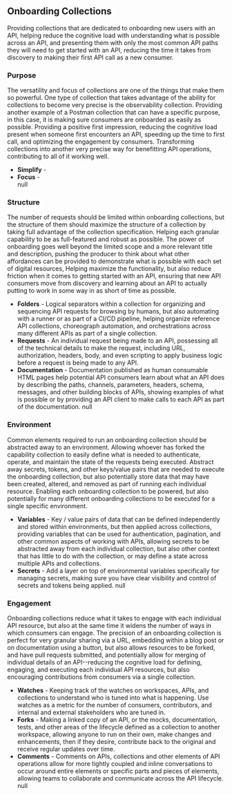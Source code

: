 ## Onboarding Collections 
Providing collections that are dedicated to onboarding new users with an API, helping reduce the cognitive load with understanding what is possible across an API, and presenting them with only the most common API paths they will need to get started with an API, reducing the time it takes from discovery to making their first API call as a new consumer. 

### Purpose 
The versatility and focus of collections are one of the things that make them so powerful. One type of collection that takes advantage of the ability for collections to become very precise is the observability collection. Providing another example of a Postman collection that can have a specific purpose, in this case, it is making sure consumers are onboarded as easily as possible. Providing a positive first impression, reducing the cognitive load present when someone first encounters an API, speeding up the time to first call, and optimizing the engagement by consumers. Transforming collections into another very precise way for benefitting API operations, contributing to all of it working well. 

- **Simplify** -  
- **Focus** -  
null 
### Structure 
The number of requests should be limited within onboarding collections, but the structure of them should maximize the structure of a collection by taking full advantage of the collection specification. Helping each granular capability to be as full-featured and robust as possible. The power of onboarding goes well beyond the limited scope and a more relevant title and description, pushing the producer to think about what other affordances can be provided to demonstrate what is possible with each set of digital resources, Helping maximize the functionality, but also reduce friction when it comes to getting started with an API, ensuring that new API consumers move from discovery and learning about an API to actually putting to work in some way in as short of time as possible. 

- **Folders** - Logical separators within a collection for organizing and sequencing API requests for browsing by humans, but also automating with a runner or as part of a CI/CD pipeline, helping organize reference API collections, choreograph automation, and orchestrations across many different APIs as part of a single collection. 
- **Requests** - An individual request being made to an API, possessing all of the technical details to make the request, including URL, authorization, headers, body, and even scripting to apply business logic before a request is being made to any API. 
- **Documentation** - Documentation published as human consumable HTML pages help potential API consumers learn about what an API does by describing the paths, channels, parameters, headers, schema, messages, and other building blocks of APIs, showing examples of what is possible or by providing an API client to make calls to each API as part of the documentation. 
null 
### Environment 
Common elements required to run an onboarding collection should be abstracted away to an environment. Allowing whoever has forked the capability collection to easily define what is needed to authenticate, operate, and maintain the state of the requests being executed. Abstract away secrets, tokens, and other keys/value pairs that are needed to execute the onboarding collection, but also potentially store data that may have been created, altered, and removed as part of running each individual resource. Enabling each onboarding collection to be powered, but also potentially for many different onboarding collections to be executed for a single specific environment. 

- **Variables** - Key / value pairs of data that can be defined independently and stored within environments, but then applied across collections, providing variables that can be used for authentication, pagination, and other common aspects of working with APIs, allowing secrets to be abstracted away from each individual collection, but also other context that has little to do with the collection, or may define a state across multiple APIs and collections. 
- **Secrets** - Add a layer on top of environmental variables specifically for managing secrets, making sure you have clear visibility and control of secrets and tokens being applied. 
null 
### Engagement 
Onboarding collections reduce what it takes to engage with each individual API resource, but also at the same time it widens the number of ways in which consumers can engage. The precision of an onboarding collection is perfect for very granular sharing via a URL, embedding within a blog post or on documentation using a button, but also allows resources to be forked, and have pull requests submitted, and potentially allow for merging of individual details of an API--reducing the cognitive load for defining, engaging, and executing each individual API resources, but also encouraging contributions from consumers via a single collection. 

- **Watches** - Keeping track of the watches on workspaces, APIs, and collections to understand who is tuned into what is happening. Use watches as a
metric for the number of consumers, contributors, and internal and external stakeholders who are tuned in. 
- **Forks** - Making a linked copy of an API, or the mocks, documentation, tests, and other areas of the lifecycle defined as a collection to another workspace, allowing anyone to run on their own, make changes and enhancements, then if they desire, contribute back to the original and receive regular updates over time. 
- **Comments** - Comments on APIs, collections and other elements of API operations allow for more tightly coupled and inline conversations to occur around entire elements or specific parts and pieces of elements, allowing teams to collaborate and communicate across the API lifecycle. 
null 
 
